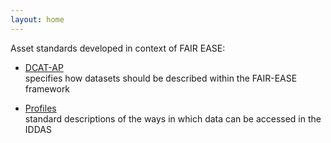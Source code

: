 ```yaml
---
layout: home
---
```


Asset standards developed in context of FAIR EASE:

- [DCAT-AP](/asset-standards/DCAT-AP/)  
    specifies how datasets should be described within the FAIR-EASE framework
    
- [Profiles](/asset-standards/profiles/)  
    standard descriptions of the ways in which data can be accessed in the IDDAS
